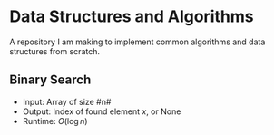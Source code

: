 # Data Structures and Algorithms

A repository I am making to implement common algorithms and data structures from scratch.

## Binary Search
- Input: Array of size #n#
- Output: Index of found element $x$, or None
- Runtime: $O(\log n)$

